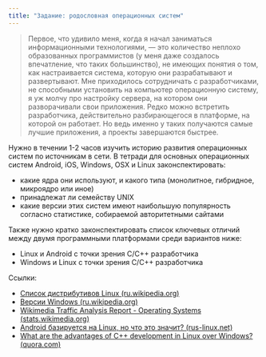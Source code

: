 ```yaml
---
title: "Задание: родословная операционных систем"
---
```


> Первое, что удивило меня, когда я начал заниматься информационными технологиями, — это количество неплохо образованных программистов (у меня даже создалось впечатление, что таких большинство), не имеющих понятия о том, как настраивается система, которую они разрабатывают и развертывают. Мне приходилось сотрудничать с разработчиками, не способными установить на компьютер операционную систему, я уж молчу про настройку сервера, на котором они разворачивали свои приложения. Редко можно встретить разработчика, действительно разбирающегося в платформе, на которой он работает. Но ведь именно у таких получаются самые лучшие приложения, а проекты завершаются быстрее.

Нужно в течении 1-2 часов изучить историю развития операционных систем по источникам в сети. В тетради для основных операционных систем Android, iOS, Windows, OSX и Linux законспектировать:

- какие ядра они используют, и какого типа (монолитное, гибридное, микроядро или иное)
- принадлежат ли семейству UNIX
- какие версии этих систем имеют наибольшую популярность согласно статистике, собираемой авторитетными сайтами

Также нужно кратко законспектировать список ключевых отличий между двумя программными платформами среди вариантов ниже:

- Linux и Android с точки зрения C/C++ разработчика
- Windows и Linux с точки зрения C/C++ разработчика

Ссылки:

- [Список дистрибутивов Linux (ru.wikipedia.org)](https://ru.wikipedia.org/wiki/%D0%A1%D0%BF%D0%B8%D1%81%D0%BE%D0%BA_%D0%B4%D0%B8%D1%81%D1%82%D1%80%D0%B8%D0%B1%D1%83%D1%82%D0%B8%D0%B2%D0%BE%D0%B2_Linux)
- [Версии Windows (ru.wikipedia.org)](https://ru.wikipedia.org/wiki/Windows#.D0.92.D0.B5.D1.80.D1.81.D0.B8.D0.B8)
- [Wikimedia Traffic Analysis Report - Operating Systems (stats.wikimedia.org)](https://stats.wikimedia.org/wikimedia/squids/SquidReportOperatingSystems.htm)
- [Android базируется на Linux, но что это значит? (rus-linux.net)](http://rus-linux.net/MyLDP/android/android-vs-linux.html)
- [What are the advantages of C++ development in Linux over Windows? (quora.com)](https://www.quora.com/What-are-the-advantages-of-C-development-in-Linux-over-Windows)
